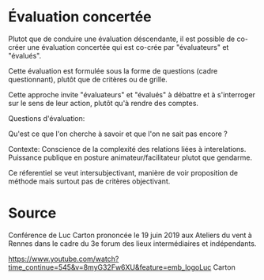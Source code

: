 <!--

---
title: Évaluation concertée
description: Plutot que de conduire une évaluation déscendante, il est possible de co-créer une évaluation concertée qui est co-crée par "évaluateurs" et "évalués".

---

-->

# Évaluation concertée

Plutot que de conduire une évaluation déscendante, il est possible de co-créer une évaluation concertée qui est co-crée par "évaluateurs" et "évalués".

Cette évaluation est formulée sous la forme de questions (cadre questionnant), plutôt que de critères ou de grille. 

Cette approche invite "évaluateurs" et "évalués" à débattre et à s'interroger sur le sens de leur action, plutôt qu'à rendre des comptes.

Questions d'évaluation:

Qu'est ce que l'on cherche à savoir et que l'on ne sait pas encore ?

Contexte: Conscience de la complexité des relations liées à interelations. Puissance publique en posture animateur/facilitateur plutot que gendarme.

Ce réferentiel se veut intersubjectivant, manière de voir proposition de méthode mais surtout pas de critères objectivant.

# Source
Conférence de Luc Carton prononcée le 19 juin 2019 aux Ateliers du vent à Rennes dans le cadre du 3e forum des lieux intermédiaires et indépendants. 

https://www.youtube.com/watch?time_continue=545&v=8myG32Fw6XU&feature=emb_logoLuc Carton
